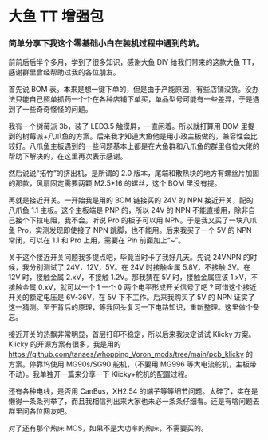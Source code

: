 # 大鱼 TT 增强包

### 简单分享下我这个零基础小白在装机过程中遇到的坑。

前前后后半个多月，学到了很多知识，感谢大鱼 DIY 给我们带来的这款大鱼 TT，感谢群里曾经帮助过我的各位朋友。

首先说 BOM 表。本来是想一键下单的，但是由于产能原因，有些店铺没货。没办法只能自己照单抓药一个个在各种店铺下单买，单品型号可能有一些差异，于是遇到了一些奇奇怪怪的问题。

我有一个树莓派 3b，装了 LED3.5 触摸屏，一直闲着。所以就打算用 BOM 里提到的树莓派+八爪鱼的方案。后来我才知道大鱼他是用小政主板做的，兼容性会比较好。八爪鱼主板遇到的一些问题基本上都是在大鱼群和八爪鱼的群里各位大佬的帮助下解决的，在这里再次表示感谢。

然后说说“拓竹”的挤出机，是所谓的 2.0 版本，尾端和散热块的地方有螺丝片加固的那款，风扇固定需要两颗 M2.5\*16 的螺丝，这个 BOM 里没有提。

再就是接近开关。一开始我是用的 BOM 链接买的 24V 的 NPN 接近开关，配的八爪鱼 1.1 主板。这个主板端是 PNP 的，所以 24V 的 NPN 不能直接用，除非自己接个下拉电阻，我不会。听说 Pro 的板子可以用 NPN。于是我又买了一块八爪鱼 Pro，实测发现即使接了 NPN 跳脚，也不能用。后来我买了一个 5V 的 NPN 常闭，可以在 1.1 和 Pro 上用，需要在 Pin 前面加上“~”。

关于这个接近开关问题我多提点吧，毕竟当时卡了我好几天。先说 24VNPN 的时候，我分别测试了 24V，12V，5V。在 24V 时接触金属 5.8V，不接触 3V。在 12V 时，接触金属 2.xV，不接触 1.2V。那我猜在 5V 时，接触金属应该 1.xV，不接触金属 0.xV，就可以一个 1 一个 0 两个电平形成开关信号了吧？可惜这个接近开关的额定电压是 6V-36V，在 5V 下不工作。后来我购买了 5V 的 NPN 证实了这一猜测。至于背后的原理，等我回头复习一下电路知识，重新整理。这里做个备忘。

接近开关的热飘非常明显，首层打印不稳定，所以后来我决定试试 Klicky 方案。Klicky 的开源方案有很多，我是用的 https://github.com/tanaes/whopping_Voron_mods/tree/main/pcb_klicky 的方案。停靠坞使用 MG90s/SG90 舵机，（不要用 MG996 等大电流舵机，主板带不动）。我单独开一篇来分享一下 Klicky+舵机的配置过程。

还有各种电线，是否用 CanBus，XH2.54 的端子等等细节问题。太碎了，实在是懒得一条条列举了，而且我相信列出来大家也未必一条条仔细看。还是有啥问题去群里问各位网友吧。

对了还有那个热床 MOS，如果不是大功率的热床，不需要买的。
